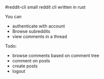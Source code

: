 #reddit-cli
small reddit cli written in rust

You can 
- authenticate with account
- Browse subreddits
- view comments in a thread

Todo:
- browse comments based on comment tree
- comment on posts
- create posts
- logout 
